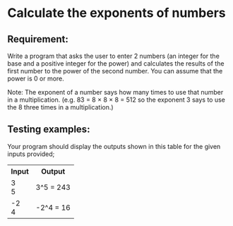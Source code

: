# Calculate the exponents of numbers

## Requirement:

Write a program that asks the user to enter 2 numbers (an integer for the base and a positive integer for the power) and calculates the results of the first number to the power of the second number. You can assume that the power is 0 or more.

Note: The exponent of a number says how many times to use that number in a multiplication. (e.g. 83 = 8 × 8 × 8 = 512 so the exponent 3 says to use the 8 three times in a multiplication.)

## Testing examples:

Your program should display the outputs shown in this table for the given inputs provided;

<table>
  <tr>
    <th>Input</th>
    <th>Output</th>
  </tr>
  <tr>
    <td>3<br>5</td>
    <td>3^5 = 243</td>
  </tr>
  <tr>
    <td>-2<br>4</td>
    <td>-2^4 = 16</td>
  </tr>
</table>
